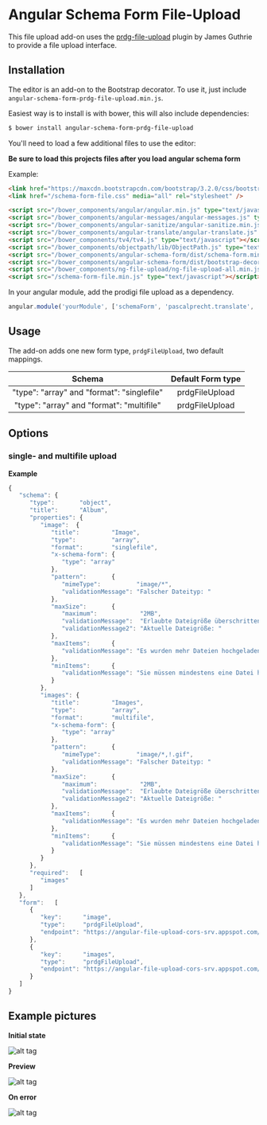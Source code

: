 Angular Schema Form File-Upload
=================

This file upload add-on uses the [prdg-file-upload](https://github.com/JamesGuthrie/prdg-file-upload) plugin by James Guthrie to provide a file upload interface.

Installation
------------
The editor is an add-on to the Bootstrap decorator. To use it, just include
`angular-schema-form-prdg-file-upload.min.js`.

Easiest way is to install is with bower, this will also include dependencies:
```bash
$ bower install angular-schema-form-prdg-file-upload
```

You'll need to load a few additional files to use the editor:

**Be sure to load this projects files after you load angular schema form**

Example:

```html
<link href="https://maxcdn.bootstrapcdn.com/bootstrap/3.2.0/css/bootstrap.min.css" media="all" rel="stylesheet" />
<link href="/schema-form-file.css" media="all" rel="stylesheet" />

<script src="/bower_components/angular/angular.min.js" type="text/javascript"></script>
<script src="/bower_components/angular-messages/angular-messages.js" type="text/javascript"></script>
<script src="/bower_components/angular-sanitize/angular-sanitize.min.js" type="text/javascript"></script>
<script src="/bower_components/angular-translate/angular-translate.js" type="text/javascript"></script>
<script src="/bower_components/tv4/tv4.js" type="text/javascript"></script>
<script src="/bower_components/objectpath/lib/ObjectPath.js" type="text/javascript"></script>
<script src="/bower_components/angular-schema-form/dist/schema-form.min.js" type="text/javascript"></script>
<script src="/bower_components/angular-schema-form/dist/bootstrap-decorator.min.js" type="text/javascript"></script>
<script src="/bower_components/ng-file-upload/ng-file-upload-all.min.js" type="text/javascript"></script>
<script src="/schema-form-file.min.js" type="text/javascript"></script>
```

In your angular module, add the prodigi file upload as a dependency.

```javascript
angular.module('yourModule', ['schemaForm', 'pascalprecht.translate', 'prodigi.fileupload']);
```

Usage
-----
The add-on adds one new form type, `prdgFileUpload`, two default mappings.

| Schema                                       | Default Form type  |
|:--------------------------------------------:|:------------------:|
| "type": "array" and "format": "singlefile"   |   prdgFileUpload   |
| "type": "array" and "format": "multifile"    |   prdgFileUpload   |


Options
-------

### single- and multifile upload

**Example**

```javascript
{
   "schema": {
      "type":       "object",
      "title":      "Album",
      "properties": {
         "image":  {
            "title":         "Image",
            "type":          "array",
            "format":        "singlefile",
            "x-schema-form": {
               "type": "array"
            },
            "pattern":       {
               "mimeType":          "image/*",
               "validationMessage": "Falscher Dateityp: "
            },
            "maxSize":       {
               "maximum":            "2MB",
               "validationMessage":  "Erlaubte Dateigröße überschritten: ",
               "validationMessage2": "Aktuelle Dateigröße: "
            },
            "maxItems":      {
               "validationMessage": "Es wurden mehr Dateien hochgeladen als erlaubt."
            },
            "minItems":      {
               "validationMessage": "Sie müssen mindestens eine Datei hochladen"
            }
         },
         "images": {
            "title":         "Images",
            "type":          "array",
            "format":        "multifile",
            "x-schema-form": {
               "type": "array"
            },
            "pattern":       {
               "mimeType":          "image/*,!.gif",
               "validationMessage": "Falscher Dateityp: "
            },
            "maxSize":       {
               "maximum":            "2MB",
               "validationMessage":  "Erlaubte Dateigröße überschritten: ",
               "validationMessage2": "Aktuelle Dateigröße: "
            },
            "maxItems":      {
               "validationMessage": "Es wurden mehr Dateien hochgeladen als erlaubt."
            },
            "minItems":      {
               "validationMessage": "Sie müssen mindestens eine Datei hochladen"
            }
         }
      },
      "required":   [
         "images"
      ]
   },
   "form":   [
      {
         "key":      "image",
         "type":     "prdgFileUpload",
         "endpoint": "https://angular-file-upload-cors-srv.appspot.com/upload"
      },
      {
         "key":      "images",
         "type":     "prdgFileUpload",
         "endpoint": "https://angular-file-upload-cors-srv.appspot.com/upload"
      }
   ]
}
```


Example pictures
-------
**Initial state**

![alt tag](https://raw.githubusercontent.com/saburab/angular-schema-form-prdg-file-upload/master/upload_1.png)


**Preview**

![alt tag](https://raw.githubusercontent.com/saburab/angular-schema-form-prdg-file-upload/master/upload_2.png)


**On error**

![alt tag](https://raw.githubusercontent.com/saburab/angular-schema-form-prdg-file-upload/master/upload_3.png)
